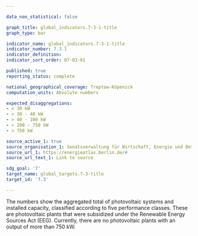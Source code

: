 ```yaml
---

data_non_statistical: false

graph_title: global_indicators.7-3-1-title
graph_type: bar

indicator_name: global_indicators.7-3-1-title
indicator_number: 7.3.1
indicator_definition:
indicator_sort_order: 07-03-01

published: true
reporting_status: complete

national_geographical_coverage: Treptow-Köpenick
computation_units: Absolute numbers

expected_disaggregations:
- < 30 kW
- > 30 - 40 kW
- > 40 - 100 kW
- > 100 - 750 kW
- > 750 kW

source_active_1: true
source_organisation_1: Senatsverwaltung für Wirtschaft, Energie und Betriebe
source_url_1: https://energieatlas.berlin.de/#
source_url_text_1: Link to source

sdg_goal: '7'
target_name: global_targets.7-3-title
target_id: '7.3'

---
```


The numbers show the aggregated total of photovoltaic systems and installed capacity, classified according to five performance classes. These are photovoltaic plants that were subsidized under the Renewable Energy Sources Act (EEG). Currently, there are no photovoltaic plants with an output of more than 750 kW.
